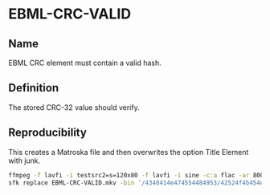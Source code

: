 # EBML-CRC-VALID

## Name

EBML CRC element must contain a valid hash.

## Definition

The stored CRC-32 value should verify.

## Reproducibility

This creates a Matroska file and then overwrites the option Title Element with junk.
```sh
ffmpeg -f lavfi -i testsrc2=s=120x80 -f lavfi -i sine -c:a flac -ar 8000 -vframes 2 -c:v ffv1 -level 3 -c:a flac -g 1 -write_crc32 1 -metadata TITLE=CHANGETHIS -y EBML-CRC-VALID.mkv
sfk replace EBML-CRC-VALID.mkv -bin '/4348414e474554484953/42524f4b454e4e4f5721/' -yes
```
